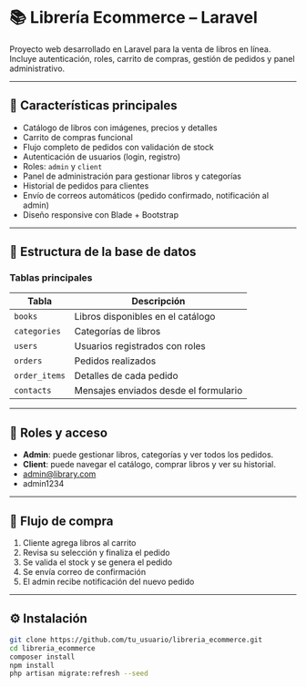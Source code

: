 # 📚 Librería Ecommerce – Laravel

Proyecto web desarrollado en Laravel para la venta de libros en línea. Incluye autenticación, roles, carrito de compras, gestión de pedidos y panel administrativo.

---

## 🚀 Características principales

- Catálogo de libros con imágenes, precios y detalles
- Carrito de compras funcional
- Flujo completo de pedidos con validación de stock
- Autenticación de usuarios (login, registro)
- Roles: `admin` y `client`
- Panel de administración para gestionar libros y categorías
- Historial de pedidos para clientes
- Envío de correos automáticos (pedido confirmado, notificación al admin)
- Diseño responsive con Blade + Bootstrap

---

## 🧱 Estructura de la base de datos

### Tablas principales

| Tabla        | Descripción                          |
|--------------|--------------------------------------|
| `books`      | Libros disponibles en el catálogo    |
| `categories` | Categorías de libros                 |
| `users`      | Usuarios registrados con roles       |
| `orders`     | Pedidos realizados                   |
| `order_items`| Detalles de cada pedido              |
| `contacts`   | Mensajes enviados desde el formulario|

---

## 🔐 Roles y acceso

- **Admin**: puede gestionar libros, categorías y ver todos los pedidos.
- **Client**: puede navegar el catálogo, comprar libros y ver su historial.
- admin@library.com
- admin1234

---

## 🛒 Flujo de compra

1. Cliente agrega libros al carrito
2. Revisa su selección y finaliza el pedido
3. Se valida el stock y se genera el pedido
4. Se envía correo de confirmación
5. El admin recibe notificación del nuevo pedido

---

## ⚙️ Instalación

```bash
git clone https://github.com/tu_usuario/libreria_ecommerce.git
cd libreria_ecommerce
composer install
npm install
php artisan migrate:refresh --seed

